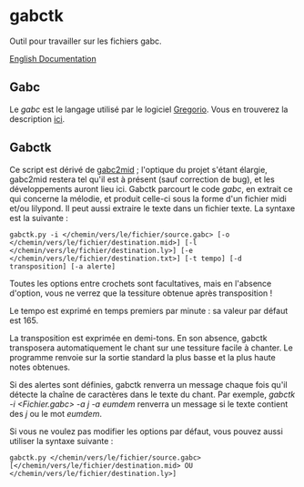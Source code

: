 gabctk
======

Outil pour travailler sur les fichiers gabc.

[English Documentation](http://www.sspxusa.org/goodies/gabc2mid/)

Gabc
----

Le *gabc* est le langage utilisé par le logiciel [Gregorio](http://home.gna.org/gregorio/). Vous en trouverez la description [ici](http://home.gna.org/gregorio/gabc/).

Gabctk
------

Ce script est dérivé de [gabc2mid](https://github.com/jperon/gabc2mid) ; l'optique du projet s'étant élargie, gabc2mid restera tel qu'il est à présent (sauf correction de bug), et les développements auront lieu ici.
Gabctk parcourt le code *gabc*, en extrait ce qui concerne la mélodie, et produit celle-ci sous la forme d'un fichier midi et/ou lilypond. Il peut aussi extraire le texte dans un fichier texte. La syntaxe est la suivante :

    gabctk.py -i </chemin/vers/le/fichier/source.gabc> [-o </chemin/vers/le/fichier/destination.mid>] [-l </chemin/vers/le/fichier/destination.ly>] [-e </chemin/vers/le/fichier/destination.txt>] [-t tempo] [-d transposition] [-a alerte]

Toutes les options entre crochets sont facultatives, mais en l'absence d'option, vous ne verrez que la tessiture obtenue après transposition !

Le tempo est exprimé en temps premiers par minute : sa valeur par défaut est 165.

La transposition est exprimée en demi-tons. En son absence, gabctk transposera automatiquement le chant sur une tessiture facile à chanter. Le programme renvoie sur la sortie standard la plus basse et la plus haute notes obtenues.

Si des alertes sont définies, gabctk renverra un message chaque fois qu'il détecte la chaîne de caractères dans le texte du chant. Par exemple, *gabctk -i \<Fichier.gabc\> -a j -a eumdem* renverra un message si le texte contient des *j* ou le mot *eumdem*.

Si vous ne voulez pas modifier les options par défaut, vous pouvez aussi utiliser la syntaxe suivante :

    gabctk.py </chemin/vers/le/fichier/source.gabc> [</chemin/vers/le/fichier/destination.mid> OU </chemin/vers/le/fichier/destination.ly>]

